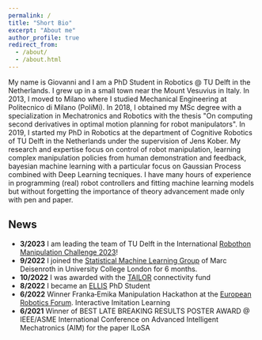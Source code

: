 ```yaml
---
permalink: /
title: "Short Bio"
excerpt: "About me"
author_profile: true
redirect_from: 
  - /about/
  - /about.html
---
```

 
 My name is Giovanni and I am a PhD Student in Robotics @ TU Delft in the Netherlands. 
I grew up in a small town near the Mount Vesuvius in Italy. In 2013, I moved to Milano where I studied Mechanical Engineering at Politecnico di Milano (PoliMi). In 2018, I obtained my MSc degree with a specialization in Mechatronics and Robotics with the thesis "On computing second derivatives in optimal motion planning for robot manipulators". In 2019, I started my PhD in Robotics at the department of Cognitive Robotics of TU Delft in the Netherlands under the supervision of Jens Kober. 
My research and expertise focus on control of robot manipulation, learning complex manipulation policies from human demonstration and feedback, bayesian machine learning with a particular focus on Gaussian Process combined with Deep Learning tecniques.
 I have many hours of experience in programming (real) robot controllers and fitting machine learning models but without forgetting the importance of theory advancement made only with pen and paper. 

## News
- **3/2023** I am leading the team of TU Delft in the International [Robothon Manipulation Challenge 2023](https://automatica-munich.com/en/munich-i/robothon/)! 
- **9/2022** I joined the [Statistical Machine Learning Group](https://www.sml-group.cc/) of Marc Deisenroth in University College London for 6 months. 
- **10/2022** I was awarded with the [TAILOR](https://tailor-network.eu/connectivity-fund/) connectivity fund  
- **8/2022** I became an [ELLIS](https://ellis.eu/letter) PhD Student
- **6/2022** Winner Franka‑Emika Manipulation Hackathon at the [European Robotics Forum](https://www.youtube.com/watch?v=eqpV09Kuc_o). Interactive Imitation Learning 
- **6/2021** Winner of BEST LATE BREAKING RESULTS POSTER AWARD @ IEEE/ASME International Conference on Advanced Intelligent Mechatronics (AIM) for the paper ILoSA
